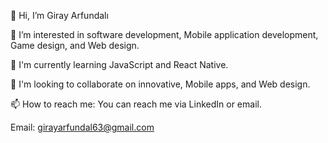 👋 Hi, I’m Giray Arfundalı

👀 I’m interested in software development, Mobile application development, Game design, and Web design.

🌱 I'm currently learning JavaScript and React Native.

💞️ I'm looking to collaborate on innovative, Mobile apps, and  Web design.

📫 How to reach me: You can reach me via LinkedIn or email.

Email: [girayarfundal63@gmail.com](mailto:girayarfundal63@gmail.com)



<!---
GirayArfundali/GirayArfundali is a ✨ special ✨ repository because its `README.md` (this file) appears on your GitHub profile.
You can click the Preview link to take a look at your changes.
--->
